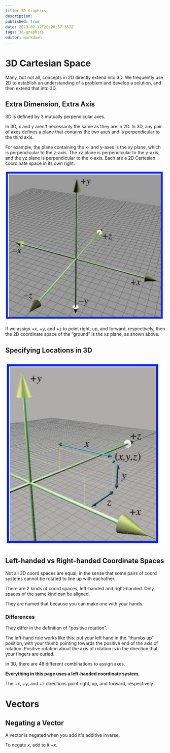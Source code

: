 ```yaml
---
title: 3D Graphics
description: 
published: true
date: 2023-02-12T20:20:57.557Z
tags: 3d-graphics
editor: markdown
---
```


# 3D Cartesian Space
Many, but not all, concepts in 2D directly extend into 3D. We frequently use 2D to establish an understanding of a problem and develop a solution, and then extend that into 3D.

## Extra Dimension, Extra Axis
3D is defined by 3 mutually perpendicular axes. 

In 3D, x and y aren't necessarily the same as they are in 2D. In 3D, any pair of axes defines a plane that contains the two axes and is perpendicular to the third axis. 

For example, the plane containing the x- and y-axes is
the xy plane, which is perpendicular to the z-axis. The xz plane is perpendicular to the y-axis, and the yz plane is perpendicular to the x-axis. Each are a 2D Cartesian coordinate space in its own right. 

![3d-cartesian.png](/3d-cartesian.png)

If we assign +x, +y, and +z to point right, up, and forward, respectively, then the 2D coordinate space of the “ground” is the xz plane, as shown above.

## Specifying Locations in 3D
![specifying-locations-in-3d.png](/specifying-locations-in-3d.png)

## Left-handed vs Right-handed Coordinate Spaces
Not all 3D coord spaces are equal, in the sense that some pairs of coord systems cannot be rotated to line up with eachother. 

There are 2 kinds of coord spaces, left-handed and right-handed. Only spaces of the same kind can be aligned.

They are named that because you can make one with your hands.

### Differences
They differ in the definition of "positive rotation".

The left-hand rule works like this: put your left hand in the “thumbs
up” position, with your thumb pointing towards the positive end of the axis
of rotation. Positive rotation about the axis of rotation is in the direction
that your fingers are curled.

In 3D, there are 48 different combinations to assign axes.

**Everything in this page uses a left-handed coordinate system.** 

The +x, +y, and +z directions point right, up, and forward, respectively

# Vectors
## Negating a Vector
A vector is negated when you add it's additive inverse.

To negate $x$, add to it $-x$.